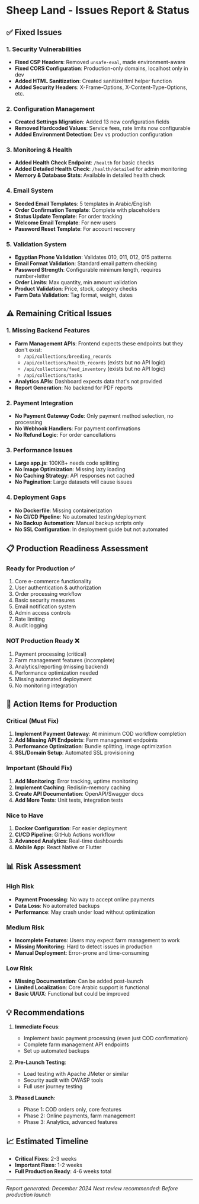 # Sheep Land - Issues Report & Status

## ✅ Fixed Issues

### 1. Security Vulnerabilities
- **Fixed CSP Headers**: Removed `unsafe-eval`, made environment-aware
- **Fixed CORS Configuration**: Production-only domains, localhost only in dev
- **Added HTML Sanitization**: Created sanitizeHtml helper function
- **Added Security Headers**: X-Frame-Options, X-Content-Type-Options, etc.

### 2. Configuration Management
- **Created Settings Migration**: Added 13 new configuration fields
- **Removed Hardcoded Values**: Service fees, rate limits now configurable
- **Added Environment Detection**: Dev vs production configuration

### 3. Monitoring & Health
- **Added Health Check Endpoint**: `/health` for basic checks
- **Added Detailed Health Check**: `/health/detailed` for admin monitoring
- **Memory & Database Stats**: Available in detailed health check

### 4. Email System
- **Seeded Email Templates**: 5 templates in Arabic/English
- **Order Confirmation Template**: Complete with placeholders
- **Status Update Template**: For order tracking
- **Welcome Email Template**: For new users
- **Password Reset Template**: For account recovery

### 5. Validation System
- **Egyptian Phone Validation**: Validates 010, 011, 012, 015 patterns
- **Email Format Validation**: Standard email pattern checking
- **Password Strength**: Configurable minimum length, requires number+letter
- **Order Limits**: Max quantity, min amount validation
- **Product Validation**: Price, stock, category checks
- **Farm Data Validation**: Tag format, weight, dates

## ⚠️ Remaining Critical Issues

### 1. Missing Backend Features
- **Farm Management APIs**: Frontend expects these endpoints but they don't exist:
  - `/api/collections/breeding_records`
  - `/api/collections/health_records` (exists but no API logic)
  - `/api/collections/feed_inventory` (exists but no API logic)
  - `/api/collections/tasks`
- **Analytics APIs**: Dashboard expects data that's not provided
- **Report Generation**: No backend for PDF reports

### 2. Payment Integration
- **No Payment Gateway Code**: Only payment method selection, no processing
- **No Webhook Handlers**: For payment confirmations
- **No Refund Logic**: For order cancellations

### 3. Performance Issues
- **Large app.js**: 100KB+ needs code splitting
- **No Image Optimization**: Missing lazy loading
- **No Caching Strategy**: API responses not cached
- **No Pagination**: Large datasets will cause issues

### 4. Deployment Gaps
- **No Dockerfile**: Missing containerization
- **No CI/CD Pipeline**: No automated testing/deployment
- **No Backup Automation**: Manual backup scripts only
- **No SSL Configuration**: In deployment guide but not automated

## 📋 Production Readiness Assessment

### Ready for Production ✅
1. Core e-commerce functionality
2. User authentication & authorization
3. Order processing workflow
4. Basic security measures
5. Email notification system
6. Admin access controls
7. Rate limiting
8. Audit logging

### NOT Production Ready ❌
1. Payment processing (critical)
2. Farm management features (incomplete)
3. Analytics/reporting (missing backend)
4. Performance optimization needed
5. Missing automated deployment
6. No monitoring integration

## 🚨 Action Items for Production

### Critical (Must Fix)
1. **Implement Payment Gateway**: At minimum COD workflow completion
2. **Add Missing API Endpoints**: Farm management endpoints
3. **Performance Optimization**: Bundle splitting, image optimization
4. **SSL/Domain Setup**: Automated SSL provisioning

### Important (Should Fix)
1. **Add Monitoring**: Error tracking, uptime monitoring
2. **Implement Caching**: Redis/in-memory caching
3. **Create API Documentation**: OpenAPI/Swagger docs
4. **Add More Tests**: Unit tests, integration tests

### Nice to Have
1. **Docker Configuration**: For easier deployment
2. **CI/CD Pipeline**: GitHub Actions workflow
3. **Advanced Analytics**: Real-time dashboards
4. **Mobile App**: React Native or Flutter

## 📊 Risk Assessment

### High Risk
- **Payment Processing**: No way to accept online payments
- **Data Loss**: No automated backups
- **Performance**: May crash under load without optimization

### Medium Risk
- **Incomplete Features**: Users may expect farm management to work
- **Missing Monitoring**: Hard to detect issues in production
- **Manual Deployment**: Error-prone and time-consuming

### Low Risk
- **Missing Documentation**: Can be added post-launch
- **Limited Localization**: Core Arabic support is functional
- **Basic UI/UX**: Functional but could be improved

## 💡 Recommendations

1. **Immediate Focus**: 
   - Implement basic payment processing (even just COD confirmation)
   - Complete farm management API endpoints
   - Set up automated backups

2. **Pre-Launch Testing**:
   - Load testing with Apache JMeter or similar
   - Security audit with OWASP tools
   - Full user journey testing

3. **Phased Launch**:
   - Phase 1: COD orders only, core features
   - Phase 2: Online payments, farm management
   - Phase 3: Analytics, advanced features

## 📈 Estimated Timeline

- **Critical Fixes**: 2-3 weeks
- **Important Fixes**: 1-2 weeks
- **Full Production Ready**: 4-6 weeks total

---

*Report generated: December 2024*
*Next review recommended: Before production launch*